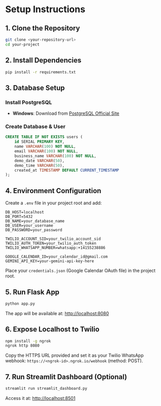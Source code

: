 # Setup Instructions

## 1. Clone the Repository

```bash
git clone <your-repository-url>
cd your-project
```

## 2. Install Dependencies

```bash
pip install -r requirements.txt
```

## 3. Database Setup

### Install PostgreSQL

* **Windows**: Download from [PostgreSQL Official Site](https://www.postgresql.org/download/)

### Create Database & User

```sql
CREATE TABLE IF NOT EXISTS users (
    id SERIAL PRIMARY KEY,
    name VARCHAR(100) NOT NULL,
    email VARCHAR(100) NOT NULL,
    business_name VARCHAR(100) NOT NULL,
    demo_date VARCHAR(50),
    demo_time VARCHAR(50),
    created_at TIMESTAMP DEFAULT CURRENT_TIMESTAMP
);


```

## 4. Environment Configuration

Create a `.env` file in your project root and add:

```env
DB_HOST=localhost
DB_PORT=5432
DB_NAME=your_database_name
DB_USER=your_username
DB_PASSWORD=your_password

TWILIO_ACCOUNT_SID=your_twilio_account_sid
TWILIO_AUTH_TOKEN=your_twilio_auth_token
TWILIO_WHATSAPP_NUMBER=whatsapp:+14155238886

GOOGLE_CALENDAR_ID=your_calendar_id@gmail.com
GEMINI_API_KEY=your-gemini-api-key-here
```

Place your `credentials.json` (Google Calendar OAuth file) in the project root.

## 5. Run Flask App

```bash
python app.py
```

The app will be available at: [http://localhost:8080](http://localhost:8080)

## 6. Expose Localhost to Twilio

```bash
npm install -g ngrok
ngrok http 8080
```

Copy the HTTPS URL provided and set it as your Twilio WhatsApp webhook: `https://<ngrok-id>.ngrok.io/webhook` (method: POST).

## 7. Run Streamlit Dashboard (Optional)

```bash
streamlit run streamlit_dashboard.py
```

Access it at: [http://localhost:8501](http://localhost:8501)
